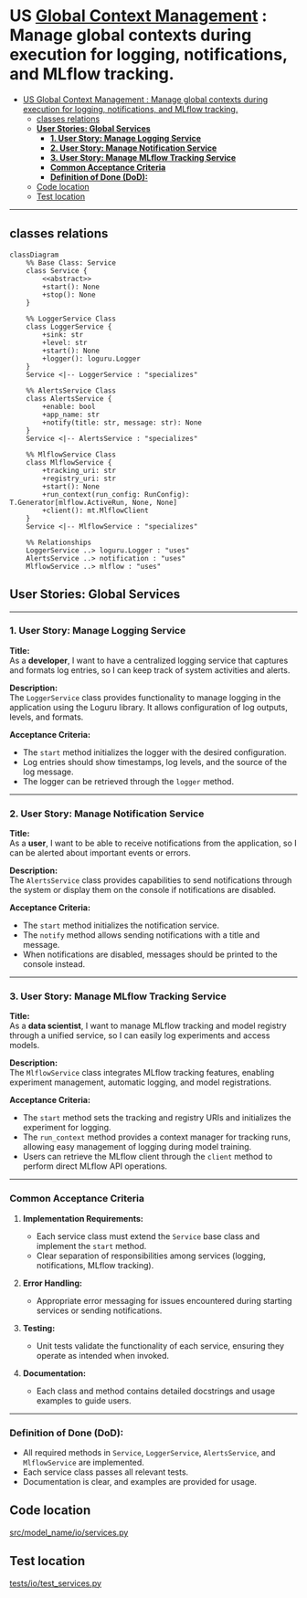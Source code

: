 
# US [Global Context Management](./backlog_mlops_regresion.md) : Manage global contexts during execution for logging, notifications, and MLflow tracking.

- [US Global Context Management : Manage global contexts during execution for logging, notifications, and MLflow tracking.](#us-global-context-management--manage-global-contexts-during-execution-for-logging-notifications-and-mlflow-tracking)
  - [classes relations](#classes-relations)
  - [**User Stories: Global Services**](#user-stories-global-services)
    - [**1. User Story: Manage Logging Service**](#1-user-story-manage-logging-service)
    - [**2. User Story: Manage Notification Service**](#2-user-story-manage-notification-service)
    - [**3. User Story: Manage MLflow Tracking Service**](#3-user-story-manage-mlflow-tracking-service)
    - [**Common Acceptance Criteria**](#common-acceptance-criteria)
    - [**Definition of Done (DoD):**](#definition-of-done-dod)
  - [Code location](#code-location)
  - [Test location](#test-location)

------------

## classes relations

```mermaid
classDiagram
    %% Base Class: Service
    class Service {
        <<abstract>>
        +start(): None
        +stop(): None
    }

    %% LoggerService Class
    class LoggerService {
        +sink: str
        +level: str
        +start(): None
        +logger(): loguru.Logger
    }
    Service <|-- LoggerService : "specializes"

    %% AlertsService Class
    class AlertsService {
        +enable: bool
        +app_name: str
        +notify(title: str, message: str): None
    }
    Service <|-- AlertsService : "specializes"

    %% MlflowService Class
    class MlflowService {
        +tracking_uri: str
        +registry_uri: str
        +start(): None
        +run_context(run_config: RunConfig): T.Generator[mlflow.ActiveRun, None, None]
        +client(): mt.MlflowClient
    }
    Service <|-- MlflowService : "specializes"

    %% Relationships
    LoggerService ..> loguru.Logger : "uses"
    AlertsService ..> notification : "uses"
    MlflowService ..> mlflow : "uses"
```

## **User Stories: Global Services**

---

### **1. User Story: Manage Logging Service**

**Title:**  
As a **developer**, I want to have a centralized logging service that captures and formats log entries, so I can keep track of system activities and alerts.

**Description:**  
The `LoggerService` class provides functionality to manage logging in the application using the Loguru library. It allows configuration of log outputs, levels, and formats.

**Acceptance Criteria:**  
- The `start` method initializes the logger with the desired configuration.
- Log entries should show timestamps, log levels, and the source of the log message.
- The logger can be retrieved through the `logger` method.

---

### **2. User Story: Manage Notification Service**

**Title:**  
As a **user**, I want to be able to receive notifications from the application, so I can be alerted about important events or errors.

**Description:**  
The `AlertsService` class provides capabilities to send notifications through the system or display them on the console if notifications are disabled.

**Acceptance Criteria:**  
- The `start` method initializes the notification service.
- The `notify` method allows sending notifications with a title and message.
- When notifications are disabled, messages should be printed to the console instead.

---

### **3. User Story: Manage MLflow Tracking Service**

**Title:**  
As a **data scientist**, I want to manage MLflow tracking and model registry through a unified service, so I can easily log experiments and access models.

**Description:**  
The `MlflowService` class integrates MLflow tracking features, enabling experiment management, automatic logging, and model registrations.

**Acceptance Criteria:**  
- The `start` method sets the tracking and registry URIs and initializes the experiment for logging.
- The `run_context` method provides a context manager for tracking runs, allowing easy management of logging during model training.
- Users can retrieve the MLflow client through the `client` method to perform direct MLflow API operations.

---

### **Common Acceptance Criteria**

1. **Implementation Requirements:**
   - Each service class must extend the `Service` base class and implement the `start` method.
   - Clear separation of responsibilities among services (logging, notifications, MLflow tracking).

2. **Error Handling:**
   - Appropriate error messaging for issues encountered during starting services or sending notifications.

3. **Testing:**
   - Unit tests validate the functionality of each service, ensuring they operate as intended when invoked.

4. **Documentation:**
   - Each class and method contains detailed docstrings and usage examples to guide users.

---

### **Definition of Done (DoD):** 

- All required methods in `Service`, `LoggerService`, `AlertsService`, and `MlflowService` are implemented.
- Each service class passes all relevant tests.
- Documentation is clear, and examples are provided for usage.


## Code location

[src/model_name/io/services.py](../src/model_name/io/services.py)

## Test location

[tests/io/test_services.py](../tests/io/test_services.py)
